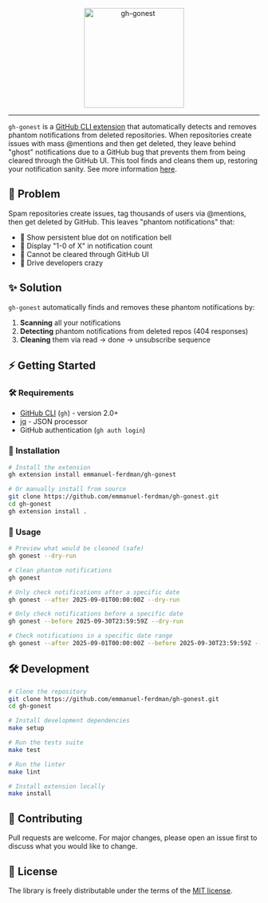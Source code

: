<p align="center">
  <a href="https://github.com/emmanuel-ferdman/gh-gonest">
    <picture>
      <img src="https://raw.githubusercontent.com/emmanuel-ferdman/gh-gonest/main/assets/logo-with-title.png" alt="gh-gonest" height="200px">
    </picture>
  </a>
</p>

---

`gh-gonest` is a [GitHub CLI extension][gh-extension] that automatically detects and removes phantom notifications from deleted repositories. When repositories create issues with mass @mentions and then get deleted, they leave behind "ghost" notifications due to a GitHub bug that prevents them from being cleared through the GitHub UI. This tool finds and cleans them up, restoring your notification sanity. See more information [here][github-discussion].

## 🎯 Problem

Spam repositories create issues, tag thousands of users via @mentions, then get deleted by GitHub. This leaves "phantom notifications" that:

- 🔵 Show persistent blue dot on notification bell
- 👻 Display "1-0 of X" in notification count
- 🚫 Cannot be cleared through GitHub UI
- 😤 Drive developers crazy

## ✨ Solution

`gh-gonest` automatically finds and removes these phantom notifications by:

1. **Scanning** all your notifications
2. **Detecting** phantom notifications from deleted repos (404 responses)
3. **Cleaning** them via read → done → unsubscribe sequence

## ⚡ Getting Started

### 🛠️ Requirements

- [GitHub CLI][github-cli] (`gh`) - version 2.0+
- [jq][jq] - JSON processor
- GitHub authentication (`gh auth login`)

### 🚀 Installation

```bash
# Install the extension
gh extension install emmanuel-ferdman/gh-gonest

# Or manually install from source
git clone https://github.com/emmanuel-ferdman/gh-gonest.git
cd gh-gonest
gh extension install .
```

### 📖 Usage

```bash
# Preview what would be cleaned (safe)
gh gonest --dry-run

# Clean phantom notifications
gh gonest

# Only check notifications after a specific date
gh gonest --after 2025-09-01T00:00:00Z --dry-run

# Only check notifications before a specific date  
gh gonest --before 2025-09-30T23:59:59Z --dry-run

# Check notifications in a specific date range
gh gonest --after 2025-09-01T00:00:00Z --before 2025-09-30T23:59:59Z --dry-run
```

## 🛠️ Development

```bash
# Clone the repository
git clone https://github.com/emmanuel-ferdman/gh-gonest.git
cd gh-gonest

# Install development dependencies
make setup

# Run the tests suite
make test

# Run the linter
make lint

# Install extension locally
make install
```

## 🤝 Contributing

Pull requests are welcome. For major changes, please open an issue first to discuss what you would like to change.

## 📄 License

The library is freely distributable under the terms of the [MIT license][license].

<!-- Link references -->
[gh-extension]: https://cli.github.com/manual/gh_extension
[github-cli]: https://cli.github.com
[github-discussion]: https://github.com/orgs/community/discussions/6874
[jq]: https://jqlang.github.io/jq
[license]: LICENSE
